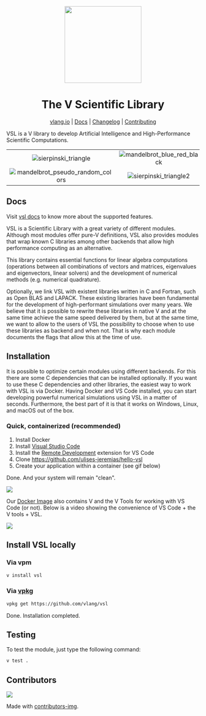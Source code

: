<div align="center">
<p>
    <img
        style="width: 200px"
        width="200"
        src="https://raw.githubusercontent.com/vlang/vsl/master/static/vsl-logo.png?sanitize=true"
    >
</p>
<h1>The V Scientific Library</h1>

[vlang.io](https://vlang.io) |
[Docs](https://vlang.github.io/vsl) |
[Changelog](#) |
[Contributing](https://github.com/vlang/vsl/blob/master/CONTRIBUTING.md)

</div>

VSL is a V library to develop Artificial Intelligence and High-Performance Scientific Computations.

|                                                                                             |                                                                                       |                                                                       |                                                                              |
| :-----------------------------------------------------------------------------------------: | :-----------------------------------------------------------------------------------: | :-------------------------------------------------------------------: | :--------------------------------------------------------------------------: |
|       ![sierpinski_triangle](https://raw.githubusercontent.com/vlang/vsl/master/vcl/static/sierpinski_triangle.png)       | ![mandelbrot_blue_red_black](https://raw.githubusercontent.com/vlang/vsl/master/vcl/static/mandelbrot_blue_red_black.png) |   ![julia](https://raw.githubusercontent.com/vlang/vsl/master/vcl/static/julia.png)   | ![mandelbrot_basic](https://raw.githubusercontent.com/vlang/vsl/master/vcl/static/mandelbrot_basic.png) |
| ![mandelbrot_pseudo_random_colors](https://raw.githubusercontent.com/vlang/vsl/master/vcl/static/mandelbrot_pseudo_random_colors.png) |   ![sierpinski_triangle2](https://raw.githubusercontent.com/vlang/vsl/master/vcl/static/sierpinski_triangle2.png)    | ![julia_set](https://raw.githubusercontent.com/vlang/vsl/master/vcl/static/julia_set.png) |   ![julia_basic](https://raw.githubusercontent.com/vlang/vsl/master/vcl/static/julia_basic.png)    |

## Docs

Visit [vsl docs](https://vlang.github.io/vsl) to know more about the supported features.

VSL is a Scientific Library with a great variety of different modules.
Although most modules offer pure-V definitions, VSL also provides modules
that wrap known C libraries among other backends that allow
high performance computing as an alternative.

This library contains essential functions for linear algebra computations
(operations between all combinations of vectors and matrices, eigenvalues and eigenvectors,
linear solvers) and the development of numerical methods (e.g. numerical quadrature).

Optionally, we link VSL with existent libraries written
in C and Fortran, such as Open BLAS and LAPACK.
These existing libraries have been fundamental for the development of high-performant
simulations over many years. We believe that it is possible to rewrite these
libraries in native V and at the same time achieve the same speed delivered by them, but at the same
time, we want to allow to the users of VSL the possibility to choose when to use these libraries
as backend and when not. That is why each module documents the flags that allow this at the
time of use.

## Installation

It is possible to optimize certain modules using different backends.
For this there are some C dependencies that can be installed optionally.
If you want to use these C dependencies and other libraries,
the easiest way to work with VSL is via Docker.
Having Docker and VS Code installed, you can start developing powerful numerical simulations
using VSL in a matter of seconds. Furthermore, the best part of it is that it works on
Windows, Linux, and macOS out of the box.

### Quick, containerized (recommended)

1. Install Docker
2. Install [Visual Studio Code](https://code.visualstudio.com/)
3. Install the [Remote Development](https://marketplace.visualstudio.com/items?itemName=ms-vscode-remote.vscode-remote-extensionpack) extension for VS Code
4. Clone <https://github.com/ulises-jeremias/hello-vsl>
5. Create your application within a container (see gif below)

Done. And your system will remain "clean".

![](https://raw.githubusercontent.com/vlang/vsl/master/static/vscode-open-in-container.gif)

Our [Docker Image](https://hub.docker.com/repository/docker/ulisesjeremias/vsl)
also contains V and the V Tools for working with VS Code (or not).
Below is a video showing the convenience of
VS Code + the V tools + VSL.

![](https://raw.githubusercontent.com/vlang/vsl/master/static/container.gif)

## Install VSL locally

### Via vpm

```sh
v install vsl
```

### Via [vpkg](https://github.com/v-pkg/vpkg)

```sh
vpkg get https://github.com/vlang/vsl
```

Done. Installation completed.

## Testing

To test the module, just type the following command:

```sh
v test .
```

## Contributors

<a href="https://github.com/vlang/vsl/contributors">
  <img src="https://contrib.rocks/image?repo=vlang/vsl"/>
</a>

Made with [contributors-img](https://contrib.rocks).
